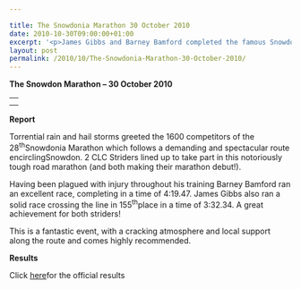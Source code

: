 ```yaml
---

title: The Snowdonia Marathon 30 October 2010
date: 2010-10-30T09:00:00+01:00
excerpt: '<p>James Gibbs and Barney Bamford completed the famous Snowdonia marathon in fine style. James completed the very tough race in 3:33.04 and Barney finished in a strong 4:19.47. Fabulous results and great efforts, keep it up!, Brendan Ward (Club Chairman) Snowdon Marathon Photos Report Results</p>'
layout: post
permalink: /2010/10/The-Snowdonia-Marathon-30-October-2010/
---
```

**The Snowdon Marathon &#8211; 30 October 2010**</p> 

<table>
  <tr>
    <td>
    </td>
  </tr>
  
  <tr>
    <td>
    </td>
  </tr>
</table>

**<a name="Results"><a name="Report"></a>Report</a>**</p> 

<a name="_GoBack"></a>Torrential rain and hail storms greeted the 1600 competitors of the 28<sup>th</sup>Snowdonia Marathon which follows a demanding and spectacular route encirclingSnowdon. 2 CLC Striders lined up to take part in this notoriously tough road marathon (and both making their marathon debut!).</p> 

Having been plagued with injury throughout his training Barney Bamford ran an excellent race, completing in a time of 4:19.47. James Gibbs also ran a solid race crossing the line in 155<sup>th</sup>place in a time of 3:32.34. A great achievement for both striders!</p> 

This is a fantastic event, with a cracking atmosphere and local support along the route and comes highly recommended. 

<a name="Results"><a name="Report"></a><a name="Results"></a><b>Results</b></p> 

<p>
  </a>
</p>

<p>
  Click <a href="http://www.tdl.ltd.uk/results.php?checked =1&race_id=570&club=CLC+STRIDERS" target="_blank" rel="nofollow">here</a>for the official results
</p>
